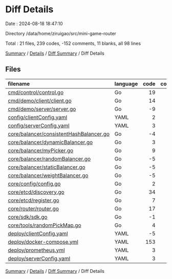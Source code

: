 # Diff Details

Date : 2024-08-18 18:47:10

Directory /data/home/ziruigao/src/mini-game-router

Total : 21 files,  239 codes, -152 comments, 11 blanks, all 98 lines

[Summary](results.md) / [Details](details.md) / [Diff Summary](diff.md) / Diff Details

## Files
| filename | language | code | comment | blank | total |
| :--- | :--- | ---: | ---: | ---: | ---: |
| [cmd/control/control.go](/cmd/control/control.go) | Go | 19 | 0 | 2 | 21 |
| [cmd/demo/client/client.go](/cmd/demo/client/client.go) | Go | 14 | 0 | 0 | 14 |
| [cmd/demo/server/server.go](/cmd/demo/server/server.go) | Go | -9 | 0 | -1 | -10 |
| [config/clientConfig.yaml](/config/clientConfig.yaml) | YAML | 2 | 0 | 0 | 2 |
| [config/serverConfig.yaml](/config/serverConfig.yaml) | YAML | 3 | 0 | 0 | 3 |
| [core/balancer/consistentHashBalancer.go](/core/balancer/consistentHashBalancer.go) | Go | -4 | 0 | 0 | -4 |
| [core/balancer/dynamicBalancer.go](/core/balancer/dynamicBalancer.go) | Go | 3 | 0 | 0 | 3 |
| [core/balancer/myPicker.go](/core/balancer/myPicker.go) | Go | 9 | 0 | 1 | 10 |
| [core/balancer/randomBalancer.go](/core/balancer/randomBalancer.go) | Go | -5 | 0 | 0 | -5 |
| [core/balancer/staticBalancer.go](/core/balancer/staticBalancer.go) | Go | -5 | 0 | -1 | -6 |
| [core/balancer/weightBalancer.go](/core/balancer/weightBalancer.go) | Go | -5 | 0 | -1 | -6 |
| [core/config/config.go](/core/config/config.go) | Go | 2 | 0 | 0 | 2 |
| [core/etcd/discovery.go](/core/etcd/discovery.go) | Go | 34 | 0 | 6 | 40 |
| [core/etcd/register.go](/core/etcd/register.go) | Go | 7 | 0 | 2 | 9 |
| [core/router/router.go](/core/router/router.go) | Go | 17 | 0 | 3 | 20 |
| [core/sdk/sdk.go](/core/sdk/sdk.go) | Go | -1 | 0 | 0 | -1 |
| [core/tools/randomPickMap.go](/core/tools/randomPickMap.go) | Go | 4 | 0 | 0 | 4 |
| [deploy/clientConfig.yaml](/deploy/clientConfig.yaml) | YAML | -5 | 0 | 0 | -5 |
| [deploy/docker-compose.yml](/deploy/docker-compose.yml) | YAML | 153 | -149 | 0 | 4 |
| [deploy/prometheus.yml](/deploy/prometheus.yml) | YAML | 3 | -3 | 0 | 0 |
| [deploy/serverConfig.yaml](/deploy/serverConfig.yaml) | YAML | 3 | 0 | 0 | 3 |

[Summary](results.md) / [Details](details.md) / [Diff Summary](diff.md) / Diff Details